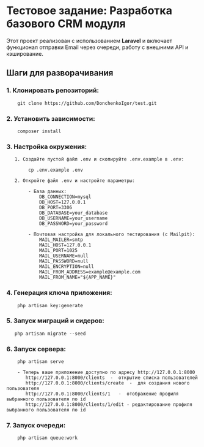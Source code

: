 # Тестовое задание: Разработка базового CRM модуля

Этот проект реализован с использованием **Laravel** и включает функционал отправки Email через очереди, работу с внешними API и кэширование.

## Шаги для разворачивания

### 1. Клонировать репозиторий: 

        git clone https://github.com/DonchenkoIgor/test.git

### 2. Установить зависимости: 
    
        composer install

### 3. Настройка окружения:

       1. Создайте пустой файл .env и скопируйте .env.example в .env:

            cp .env.example .env
        
       2. Откройте файл .env и настройте параметры:

            - База данных:
                DB_CONNECTION=mysql
                DB_HOST=127.0.0.1
                DB_PORT=3306
                DB_DATABASE=your_database
                DB_USERNAME=your_username
                DB_PASSWORD=your_password

            - Почтовая настройка для локального тестирования (с Mailpit):
                MAIL_MAILER=smtp
                MAIL_HOST=127.0.0.1
                MAIL_PORT=1025
                MAIL_USERNAME=null
                MAIL_PASSWORD=null
                MAIL_ENCRYPTION=null
                MAIL_FROM_ADDRESS=example@example.com
                MAIL_FROM_NAME="${APP_NAME}"

### 4. Генерация ключа приложения:

        php artisan key:generate

### 5. Запуск миграций и сидеров:

       php artisan migrate --seed

### 6. Запуск сервера: 
        
        php artisan serve

        - Теперь ваше приложение доступно по адресу http://127.0.0.1:8000
           http://127.0.0.1:8000/clients  -  открытие списка пользователей
           http://127.0.0.1:8000/clients/create  -  для создания нового пользователя
           http://127.0.0.1:8000/clients/1   -  отображение профиля выбранного пользователя по id
           http://127.0.0.1:8000/clients/1/edit - редактирование профиля выбранного пользователя по id 

### 7. Запуск очереди:

        php artisan queue:work


